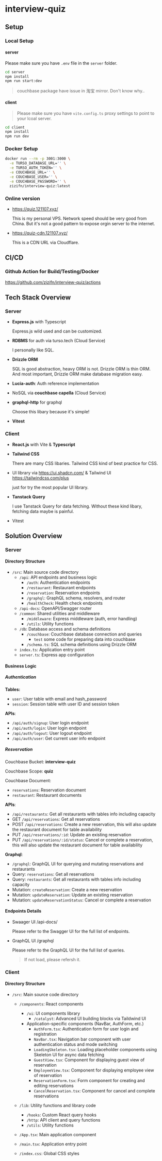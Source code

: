 # interview-quiz

## Setup

### Local Setup

#### server

Please make sure you have `.env` file in the `server` folder.

```bash
cd server
npm install
npm run start:dev
```

> couchbase package have issue in 淘宝 mirror. Don't know why..

#### client

> Please make sure you have `vite.config.ts` proxy settings to point to your lcoal server.

```bash
cd client
npm install
npm run dev
```

### Docker Setup

```bash
docker run --rm -p 3001:3000 \
  -e TURSO_DATABASE_URL='' \
  -e TURSO_AUTH_TOKEN='' \
  -e COUCHBASE_URL='' \
  -e COUCHBASE_USER='' \
  -e COUCHBASE_PASSWORD='' \
  zizifn/interview-quiz:latest
```

### Online version

- https://quiz.121107.xyz/

  This is my personal VPS. Network speed should be very good from China. But it's not a good pattern to expose orgin server to the internet.

- https://quiz-cdn.121107.xyz/

  This is a CDN URL via Cloudflare.

## CI/CD

### Github Action for Build/Testing/Docker

https://github.com/zizifn/interview-quiz/actions

## Tech Stack Overview

### Server

- **Express.js** with Typescript

  Express.js wild used and can be customized.

- **RDBMS** for auth via turso.tech (Cloud Service)

  I personally like SQL.

- **Drizzle ORM**

  SQL is good abstraction, heavy ORM is not. Drizzle ORM is thin ORM. And most important, Drizzle ORM make database migration easy.

- **Lucia-auth**: Auth reference implementation
- NoSQL via **couchbase capella** (Cloud Service)

- **graphql-http** for graphql

  Choose this libary because it's simple!

- **Vitest**

### Client

- **React.js** with Vite & **Typescript**

- **Tailwind CSS**

  There are many CSS libaries. Tailwind CSS kind of best practice for CSS.

- UI library via https://ui.shadcn.com/ & Tailwind UI https://tailwindcss.com/plus

  just for try the most popular UI library.

- **Tanstack Query**

  I use Tanstack Query for data fetching. Without these kind libary, fetching data maybe is painful.

- Vitest

## Solution Overview

### Server

#### Directory Structure

- `/src`: Main source code directory
  - `/api`: API endpoints and business logic
    - `/auth`: Authentication endpoints
    - `/restaurant`: Restaurant endpoints
    - `/reservation`: Reservation endpoints
    - `/graphql`: GraphQL schema, resolvers, and router
    - `/healthCheck`: Health check endpoints
  - `/api-docs`: OpenAPI/Swagger router
  - `/common`: Shared utilities and middleware
    - `/middleware`: Express middleware (auth, error handling)
    - `/utils`: Utility functions
  - `/db`: Database access and schema definitions
    - `/couchbase`: Couchbase database connection and queries
      - `test` some code for preparing data into couchbase
    - `/schema.ts`: SQL schema definitions using Drizzle ORM
  - `index.ts`: Application entry point
  - `server.ts`: Express app configuration

#### Business Logic

##### Authentication

**Tables:**

- `user`: User table with email and hash_password
- `session`: Session table with user ID and session token

**APIs**:

- `/api/auth/signup`: User login endpoint
- `/api/auth/login`: User login endpoint
- `/api/auth/logout`: User logout endpoint
- `/api/auth/user`: Get current user info endpoint

##### Resvervation

Couchbase Bucket: **interview-quiz**

Couchbase Scope: **quiz**

Couchbase Document:

- `reservations`: Reservation document
- `restaurant`: Restaurant documents

**APIs**:

- `/api/restaurants`: Get all restaurants with tables info including capacity
- GET `/api/reservations`: Get all reservations
- POST `/api/reservations`: Create a new reservation, this will also update the restaurant document for table availability
- PUT `/api/reservations/:id`: Update an existing reservation
- PUT `/api/reservations/:id/status`: Cancel or complete a reservation, this will also update the restaurant document for table availability

**Graphql**:

- `/graphql`: GraphQL UI for querying and mutating reservations and restaurants
- Query: `reservations`: Get all reservations
- Query: `restaurants`: Get all restaurants with tables info including capacity
- Mutation: `createReservation`: Create a new reservation
- Mutation: `updateReservation`: Update an existing reservation
- Mutation: `updateReservationStatus`: Cancel or complete a reservation

#### Endpoints Details

- Swaager UI /api-docs/

  Please refer to the Swagger UI for the full list of endpoints.

- GraphQL UI /graphql

  Please refer to the GraphQL UI for the full list of queries.

  > If not load, please refersh it.

### Client

#### Directory Structure

- `/src`: Main source code directory

  - `/components`: React components

    - `/ui`: UI components library
      - `/catalyst`: Advanced UI building blocks via Taildwind UI
    - Application-specific components (NavBar, AuthForm, etc.)
      - `AuthForm.tsx`: Authentication form for user login and registration
      - `NavBar.tsx`: Navigation bar component with user authentication status and mode switching
      - `LoadingSkeleton.tsx`: Loading placeholder components using Skeleton UI for async data fetching
      - `GuestView.tsx`: Component for displaying guest view of reservation
      - `EmployeeView.tsx`: Component for displaying employee view of reservation
      - `ReservationForm.tsx`: Form component for creating and editing reservations
      - `CancelReservation.tsx`: Component for cancel and complete reservations

  - `/lib`: Utility functions and library code
    - `/hooks`: Custom React query hooks
    - `/http`: API client and query functions
    - `/utils`: Utility functions
  - `/App.tsx`: Main application component
  - `/main.tsx`: Application entry point
  - `/index.css`: Global CSS styles
